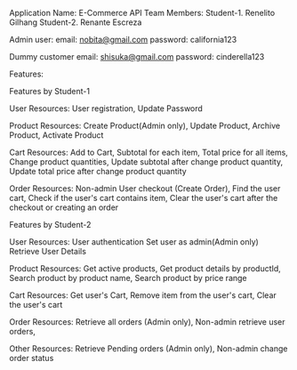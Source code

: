 Application Name: E-Commerce API
Team Members:
Student-1. Renelito Gilhang
Student-2. Renante Escreza

Admin user:
    email: nobita@gmail.com
    password: california123

Dummy customer 
    email: shisuka@gmail.com
    password: cinderella123

Features:

Features by Student-1

User Resources:
User registration,
Update Password

Product Resources:
Create Product(Admin only),
Update Product,
Archive Product,
Activate Product

Cart Resources:
Add to Cart,
Subtotal for each item,
Total price for all items,
Change product quantities,
Update subtotal after change product quantity,
Update total price after change product quantity

Order Resources:
Non-admin User checkout (Create Order),
Find the user cart,
Check if the user's cart contains item,
Clear the user's cart after the checkout or creating an order


Features by Student-2

User Resources:
User authentication
Set user as admin(Admin only)
Retrieve User Details

Product Resources:
Get active products,
Get product details by productId,
Search product by product name,
Search product by price range

Cart Resources:
Get user's Cart,
Remove item from the user's cart,
Clear the user's cart

Order Resources:
Retrieve all orders (Admin only),
Non-admin retrieve user orders,

Other Resources:
Retrieve Pending orders (Admin only),
Non-admin change order status


